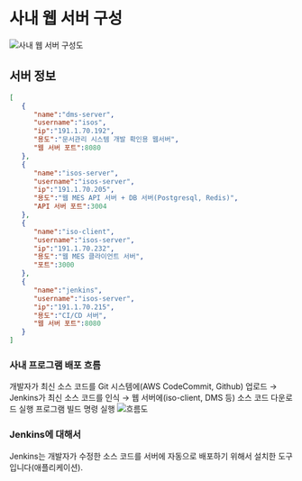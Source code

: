 # 사내 웹 서버 구성
![사내 웹 서버 구성도](https://github.com/isos-consulting/feto/assets/49608580/a48b3c94-12ad-4242-82c5-d17e81d0d9b6)

## 서버 정보
``` json
[
   {
      "name":"dms-server",
      "username":"isos",
      "ip":"191.1.70.192",
      "용도":"문서관리 시스템 개발 확인용 웹서버",
      "웹 서버 포트":8080
   },
   {
      "name":"isos-server",
      "username":"isos-server",
      "ip":"191.1.70.205",
      "용도":"웹 MES API 서버 + DB 서버(Postgresql, Redis)",
      "API 서버 포트":3004
   },
   {
      "name":"iso-client",
      "username":"isos-server",
      "ip":"191.1.70.232",
      "용도":"웹 MES 클라이언트 서버",
      "포트":3000
   },
   {
      "name":"jenkins",
      "username":"isos-server",
      "ip":"191.1.70.215",
      "용도":"CI/CD 서버",
      "웹 서버 포트":8080
   }
]
```

### 사내 프로그램 배포 흐름
개발자가 최신 소스 코드를 Git 시스템에(AWS CodeCommit, Github) 업로드 → Jenkins가 최신 소스 코드를 인식 → 웹 서버에(iso-client, DMS 등) 소스 코드 다운로드 실행 프로그램 빌드 명령 실행
![흐름도](https://github.com/isos-consulting/feto/assets/49608580/006f2121-32bf-4e9a-aa34-a6e3b171df2e)

### Jenkins에 대해서
Jenkins는 개발자가 수정한 소스 코드를 서버에 자동으로 배포하기 위해서 설치한 도구입니다(애플리케이션).

